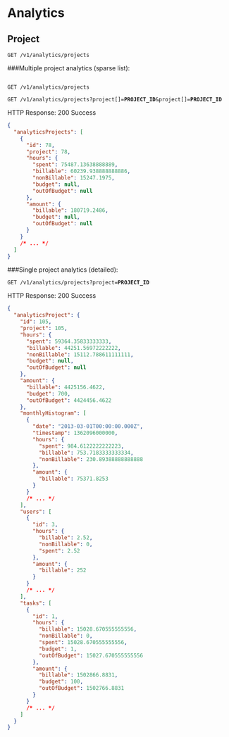 # Analytics

## Project


`GET /v1/analytics/projects`

###Multiple project analytics (sparse list):

<code>
GET /v1/analytics/projects
</code>

<code>
GET /v1/analytics/projects?project[]=<b>PROJECT_ID</b>&project[]=<b>PROJECT_ID</b>
</code>

HTTP Response: 200 Success

```json
{
  "analyticsProjects": [
    {
      "id": 78,
      "project": 78,
      "hours": {
        "spent": 75487.13638888889,
        "billable": 60239.938888888886,
        "nonBillable": 15247.1975,
        "budget": null,
        "outOfBudget": null
      },
      "amount": {
        "billable": 180719.2486,
        "budget": null,
        "outOfBudget": null
      }
    }
    /* ... */
  ]
}
```

###Single project analytics (detailed):

`GET /v1/analytics/projects?project=`**`PROJECT_ID`**

HTTP Response: 200 Success

```json
{
  "analyticsProject": {
    "id": 105,
    "project": 105,
    "hours": {
      "spent": 59364.35833333333,
      "billable": 44251.56972222222,
      "nonBillable": 15112.788611111111,
      "budget": null,
      "outOfBudget": null
    },
    "amount": {
      "billable": 4425156.4622,
      "budget": 700,
      "outOfBudget": 4424456.4622
    },
    "monthlyHistogram": [
      {
        "date": "2013-03-01T00:00:00.000Z",
        "timestamp": 1362096000000,
        "hours": {
          "spent": 984.6122222222223,
          "billable": 753.7183333333334,
          "nonBillable": 230.89388888888888
        },
        "amount": {
          "billable": 75371.8253
        }
      }
      /* ... */
    ],
    "users": [
      {
        "id": 3,
        "hours": {
          "billable": 2.52,
          "nonBillable": 0,
          "spent": 2.52
        },
        "amount": {
          "billable": 252
        }
      }
      /* ... */
    ],
    "tasks": [
      {
        "id": 1,
        "hours": {
          "billable": 15028.670555555556,
          "nonBillable": 0,
          "spent": 15028.670555555556,
          "budget": 1,
          "outOfBudget": 15027.670555555556
        },
        "amount": {
          "billable": 1502866.8831,
          "budget": 100,
          "outOfBudget": 1502766.8831
        }
      }
      /* ... */
    ]
  }
}
```
